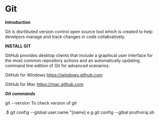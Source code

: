 # Git
**Introduction**

Git is disrtibuted version control open source tool which is created to help develpors manage and track changes in code collabratively.

**INSTALL GIT**

GitHub provides desktop clients that include a graphical user
interface for the most common repository actions and an automatically updating command line edition of Git for advanced scenarios.

GitHub for Windows
https://windows.github.com

GitHub for Mac
https://mac.github.com

***Git commands***

git --version
To check version of git

.$ git config --global user.name "[name]
 e.g git config --glbal pruthviraj.sh

 
